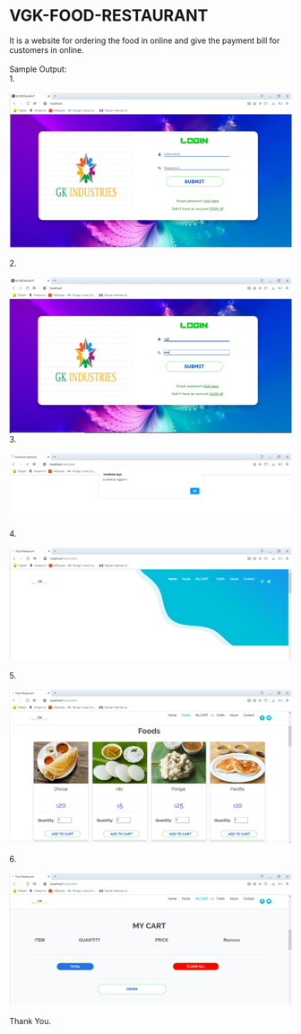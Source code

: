 # VGK-FOOD-RESTAURANT
It is a website for ordering the food in online and give the payment bill for customers in online.<br><br>
Sample Output:<br>
1.<br><br>
![alt text](https://github.com/Karthikeyan2212/VGK-FOOD-RESTAURANT/blob/master/output/s1.PNG?raw=true)
<br><br>
2.<br><br>
![alt text](https://github.com/Karthikeyan2212/VGK-FOOD-RESTAURANT/blob/master/output/s2.PNG?raw=true)
3.<br><br>
![alt text](https://github.com/Karthikeyan2212/VGK-FOOD-RESTAURANT/blob/master/output/s3.PNG?raw=true)
<br><br>
4.<br><br>
![alt text](https://github.com/Karthikeyan2212/VGK-FOOD-RESTAURANT/blob/master/output/s4.PNG?raw=true)
<br><br>
5.<br><br>
![alt text](https://github.com/Karthikeyan2212/VGK-FOOD-RESTAURANT/blob/master/output/s5.PNG?raw=true)
<br><br>
6.<br><br>
![alt text](https://github.com/Karthikeyan2212/VGK-FOOD-RESTAURANT/blob/master/output/s6.PNG?raw=true)
<br><br>
Thank You.
